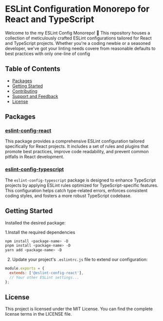 # ESLint Configuration Monorepo for React and TypeScript

Welcome to the my ESLint Config Monorepo! 🚀 This repository houses a collection of meticulously crafted ESLint configurations tailored for React and TypeScript projects. Whether you're a coding newbie or a seasoned developer, we've got your linting needs covere from reasonable defaults to best practices with  only one-line of config

## Table of Contents

- [Packages](#packages)
- [Getting Started](#getting-started)
- [Contributing](#contributing)
- [Support and Feedback](#support-and-feedback)
- [License](#license)

## Packages

### [eslint-config-react](./packages/eslint-config-react)

This package provides a comprehensive ESLint configuration tailored specifically for React projects. It includes a set of rules and plugins that promote best practices, improve code readability, and prevent common pitfalls in React development.

### [eslint-config-typescript](./packages/eslint-config-typescript)

The `eslint-config-typescript` package is designed to enhance TypeScript projects by applying ESLint rules optimized for TypeScript-specific features. This configuration helps catch type-related errors, enforces consistent coding styles, and fosters a more robust TypeScript codebase.

## Getting Started

Installed the desired package:

1.Install the required dependencies 
```sh
npm install <package-name> -D
pnpm install <package-name> -D
yarn add <package-name> -D
```

2. Update your project's `.eslintrc.js` file to extend our configuration:
```javascript
module.exports = {
  extends: ['@eslint-config-react'],
  // Your other ESLint settings...
};
```


## License
This project is licensed under the MIT License. You can find the complete license terms in the LICENSE file.

